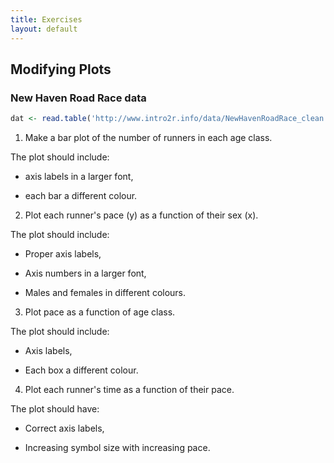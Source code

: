 ```yaml
---
title: Exercises
layout: default
---
```


## Modifying Plots



### New Haven Road Race data

```r
dat <- read.table('http://www.intro2r.info/data/NewHavenRoadRace_clean.txt', header = TRUE, sep = '\t')
```


1. Make a bar plot of the number of runners in each age class.

The plot should include:

 - axis labels in a larger font,

 - each bar a different colour.


2. Plot each runner's pace (y) as a function of their sex (x).

The plot should include:

 - Proper axis labels,

 - Axis numbers in a larger font,

 - Males and females in different colours.


3. Plot pace as a function of age class.

The plot should include:

 - Axis labels,

 - Each box a different colour.


4. Plot each runner's time as a function of their pace.

The plot should have:

 - Correct axis labels,

 - Increasing symbol size with increasing pace.



